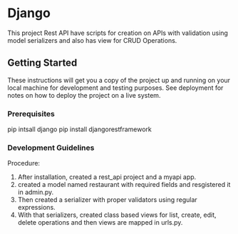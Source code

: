 # Django

This project Rest API have scripts for creation on APIs with validation using model serializers and also has view for CRUD Operations.

## Getting Started

These instructions will get you a copy of the project up and running on your local machine for development and testing purposes. See deployment for notes on how to deploy the project on a live system.

### Prerequisites

 pip intsall django
 pip install djangorestframework

### Development Guidelines

Procedure:

1. After installation, created a rest_api project and a myapi app.
2. created a model named restaurant with required fields and resgistered it in admin.py.
3. Then created a serializer with proper validators using regular expressions.  
4. With that serializers, created class based views for list, create, edit, delete operations and then views are mapped  in urls.py.
